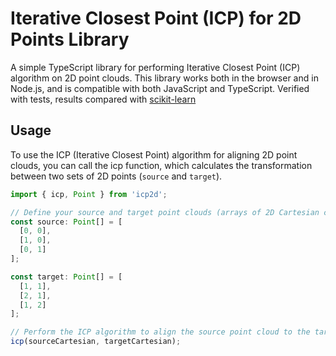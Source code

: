 # Iterative Closest Point (ICP) for 2D Points Library

A simple TypeScript library for performing Iterative Closest Point (ICP) algorithm on 2D point clouds. This library works both in the browser and in Node.js, and is compatible with both JavaScript and TypeScript. Verified with tests, results compared with [scikit-learn](https://scikit-learn.org/stable/)

## Usage
To use the ICP (Iterative Closest Point) algorithm for aligning 2D point clouds, you can call the icp function, which calculates the transformation between two sets of 2D points (`source` and `target`).

```typescript
import { icp, Point } from 'icp2d';

// Define your source and target point clouds (arrays of 2D Cartesian coordinates)
const source: Point[] = [
  [0, 0],
  [1, 0],
  [0, 1]
];

const target: Point[] = [
  [1, 1],
  [2, 1],
  [1, 2]
];

// Perform the ICP algorithm to align the source point cloud to the target
icp(sourceCartesian, targetCartesian);
```